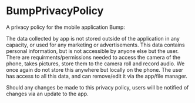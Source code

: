 # BumpPrivacyPolicy
A privacy policy for the mobile application Bump:

The data collected by app is not stored outside of the application in any capacity, or used for any marketing or advertisements. This data contains personal information, but is not accessible by anyone else but the user. There are requirments/permissions needed to access the camera of the phone, takes pictures, store them to the camera roll and record audio. We once again do not store this anywhere but locally on the phone. The user has access to all this data, and can remove/edit it via the app/file manager. 

Should any changes be made to this privacy policy, users will be notified of changes via an update to the app. 
